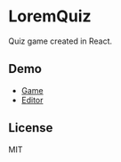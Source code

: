 # LoremQuiz
Quiz game created in React.
## Demo
* [Game](http://lorem-quiz.surge.sh)
* [Editor](http://marlo.c0.pl/QuestionManager)
## License
MIT
